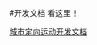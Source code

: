 #开发文档 看这里！
  
  [城市定向运动开发文档](https://github.com/wangke-tech/CityRun/blob/master/%E5%BC%80%E5%8F%91%E6%96%87%E6%A1%A3.pdf)
